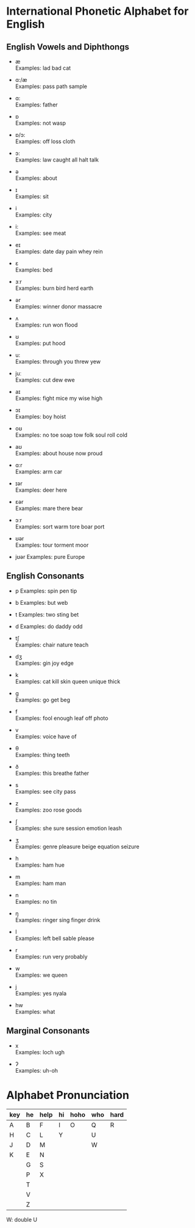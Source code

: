 # International Phonetic Alphabet for English

## English Vowels and Diphthongs

* æ  
Examples: lad bad cat  

* ɑ:/æ    
Examples: pass path sample  

* ɑ:  
Examples: father  

* ɒ  
Examples: not wasp  

* ɒ/ɔ:  
Examples: off loss cloth  

* ɔ:  
Examples: law caught all halt talk  

* ə  
Examples: about  

* ɪ  
Examples: sit  

* i  
Examples: city  

* i:  
Examples: see meat  

* eɪ  
Examples: date day pain whey rein  

* ɛ  
Examples: bed  

* ɜːr  
Examples: burn bird herd earth  

* ər  
Examples: winner donor massacre  

* ʌ  
Examples: run won flood  

* ʊ  
Examples: put hood  

* u:  
Examples: through you threw yew  

* juː  
Examples: cut dew ewe  

* aɪ  
Examples: fight mice my wise high  

* ɔɪ  
Examples: boy hoist

* oʊ  
Examples: no toe soap tow folk soul roll cold

* aʊ  
Examples: about house now proud

* ɑ:r  
Examples: arm car  

* ɪər  
Examples: deer here  

* ɛər  
Examples: mare there bear  

* ɔːr  
Examples: sort warm tore boar port   

* ʊər  
Examples: tour torment moor  

* jʊər
Examples: pure Europe  

## English Consonants

* p
Examples: spin pen tip

* b
Examples: but web

* t
Examples: two sting bet 

* d
Examples: do daddy odd 

* tʃ  
Examples: chair nature teach  

* dʒ  
Examples: gin joy edge  

* k  
Examples: cat kill skin queen unique thick  

* g  
Examples: go get beg

* f  
Examples: fool enough leaf off photo  

* v  
Examples: voice have of  

* θ  
Examples: thing teeth  

* ð  
Examples: this breathe father  

* s  
Examples: see city pass  

* z  
Examples: zoo rose goods  

* ʃ  
Examples: she sure session emotion leash

* ʒ  
Examples: genre pleasure beige equation seizure  

* h  
Examples: ham hue   

* m  
Examples: ham man  

* n  
Examples: no tin

* ŋ  
Examples: ringer sing finger drink  

* l  
Examples: left bell sable please  

* r  
Examples: run very probably  

* w  
Examples: we queen  

* j  
Examples: yes nyala  

* hw  
Examples: what  

## Marginal Consonants 

* x  
Examples: loch ugh  

* ʔ  
Examples: uh-oh  

# Alphabet Pronunciation

|key    |he     |help   |hi     |hoho   |who    |hard   
|-|-|-|-|-|-|-
|A      |B      |F      |I      |O      |Q      |R 
|H      |C      |L      |Y      |       |U      |
|J      |D      |M      |       |       |W      |
|K      |E      |N      |       |       |       |
|       |G      |S      |       |       |       | 
|       |P      |X      |       |       |       | 
|       |T      |       |       |       |       | 
|       |V      |       |       |       |       |
|       |Z      |       |       |       |       |

W: double U